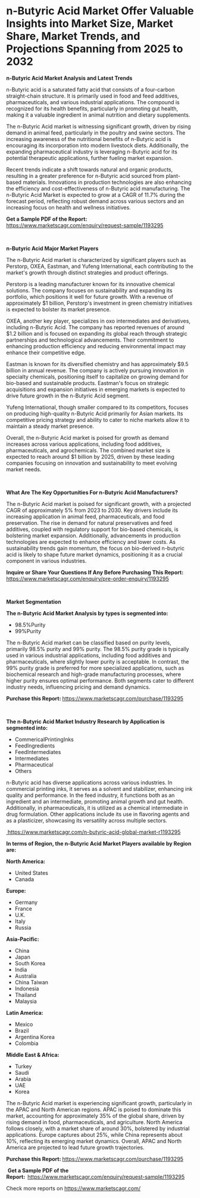 <p><h1>n-Butyric Acid Market Offer Valuable Insights into Market Size, Market Share, Market Trends, and Projections Spanning from 2025 to 2032</h1></p><p><strong>n-Butyric Acid Market Analysis and Latest Trends</strong></p>
<p><p>n-Butyric acid is a saturated fatty acid that consists of a four-carbon straight-chain structure. It is primarily used in food and feed additives, pharmaceuticals, and various industrial applications. The compound is recognized for its health benefits, particularly in promoting gut health, making it a valuable ingredient in animal nutrition and dietary supplements.</p><p>The n-Butyric Acid market is witnessing significant growth, driven by rising demand in animal feed, particularly in the poultry and swine sectors. The increasing awareness of the nutritional benefits of n-Butyric acid is encouraging its incorporation into modern livestock diets. Additionally, the expanding pharmaceutical industry is leveraging n-Butyric acid for its potential therapeutic applications, further fueling market expansion.</p><p>Recent trends indicate a shift towards natural and organic products, resulting in a greater preference for n-Butyric acid sourced from plant-based materials. Innovations in production technologies are also enhancing the efficiency and cost-effectiveness of n-Butyric acid manufacturing. The n-Butyric Acid Market is expected to grow at a CAGR of 11.7% during the forecast period, reflecting robust demand across various sectors and an increasing focus on health and wellness initiatives.</p></p>
<p><strong>Get a Sample PDF of the Report:&nbsp;</strong> <a href="https://www.marketscagr.com/enquiry/request-sample/1193295?utm_campaign=3321&utm_medium=2&utm_source=Github&utm_content=ia&utm_term=22032025&utm_id=n-butyric-acid">https://www.marketscagr.com/enquiry/request-sample/1193295</a></p>
<p>&nbsp;</p>
<p><strong>n-Butyric Acid Major Market Players</strong></p>
<p><p>The n-Butyric Acid market is characterized by significant players such as Perstorp, OXEA, Eastman, and Yufeng International, each contributing to the market's growth through distinct strategies and product offerings.</p><p>Perstorp is a leading manufacturer known for its innovative chemical solutions. The company focuses on sustainability and expanding its portfolio, which positions it well for future growth. With a revenue of approximately $1 billion, Perstorp's investment in green chemistry initiatives is expected to bolster its market presence.</p><p>OXEA, another key player, specializes in oxo intermediates and derivatives, including n-Butyric Acid. The company has reported revenues of around $1.2 billion and is focused on expanding its global reach through strategic partnerships and technological advancements. Their commitment to enhancing production efficiency and reducing environmental impact may enhance their competitive edge.</p><p>Eastman is known for its diversified chemistry and has approximately $9.5 billion in annual revenue. The company is actively pursuing innovation in specialty chemicals, positioning itself to capitalize on growing demand for bio-based and sustainable products. Eastman's focus on strategic acquisitions and expansion initiatives in emerging markets is expected to drive future growth in the n-Butyric Acid segment.</p><p>Yufeng International, though smaller compared to its competitors, focuses on producing high-quality n-Butyric Acid primarily for Asian markets. Its competitive pricing strategy and ability to cater to niche markets allow it to maintain a steady market presence.</p><p>Overall, the n-Butyric Acid market is poised for growth as demand increases across various applications, including food additives, pharmaceuticals, and agrochemicals. The combined market size is expected to reach around $1 billion by 2025, driven by these leading companies focusing on innovation and sustainability to meet evolving market needs.</p></p>
<p>&nbsp;</p>
<p><strong>What Are The Key Opportunities For n-Butyric Acid Manufacturers?</strong></p>
<p><p>The n-Butyric Acid market is poised for significant growth, with a projected CAGR of approximately 5% from 2023 to 2030. Key drivers include its increasing application in animal feed, pharmaceuticals, and food preservation. The rise in demand for natural preservatives and feed additives, coupled with regulatory support for bio-based chemicals, is bolstering market expansion. Additionally, advancements in production technologies are expected to enhance efficiency and lower costs. As sustainability trends gain momentum, the focus on bio-derived n-butyric acid is likely to shape future market dynamics, positioning it as a crucial component in various industries.</p></p>
<p><strong>Inquire or Share Your Questions If Any Before Purchasing This Report:</strong> <a href="https://www.marketscagr.com/enquiry/pre-order-enquiry/1193295?utm_campaign=3321&utm_medium=2&utm_source=Github&utm_content=ia&utm_term=22032025&utm_id=n-butyric-acid">https://www.marketscagr.com/enquiry/pre-order-enquiry/1193295</a></p>
<p>&nbsp;</p>
<p><strong>Market Segmentation</strong></p>
<p><strong>The n-Butyric Acid Market Analysis by types is segmented into:</strong></p>
<p><ul><li>98.5%Purity</li><li>99%Purity</li></ul></p>
<p><p>The n-Butyric Acid market can be classified based on purity levels, primarily 98.5% purity and 99% purity. The 98.5% purity grade is typically used in various industrial applications, including food additives and pharmaceuticals, where slightly lower purity is acceptable. In contrast, the 99% purity grade is preferred for more specialized applications, such as biochemical research and high-grade manufacturing processes, where higher purity ensures optimal performance. Both segments cater to different industry needs, influencing pricing and demand dynamics.</p></p>
<p><strong>Purchase this Report:&nbsp;</strong><a href="https://www.marketscagr.com/purchase/1193295?utm_campaign=3321&utm_medium=2&utm_source=Github&utm_content=ia&utm_term=22032025&utm_id=n-butyric-acid">https://www.marketscagr.com/purchase/1193295</a></p>
<p>&nbsp;</p>
<p><strong>The n-Butyric Acid Market Industry Research by Application is segmented into:</strong></p>
<p><ul><li>CommericalPrintingInks</li><li>FeedIngredients</li><li>FeedIntermediates</li><li>Intermediates</li><li>Pharmaceutical</li><li>Others</li></ul></p>
<p><p>n-Butyric acid has diverse applications across various industries. In commercial printing inks, it serves as a solvent and stabilizer, enhancing ink quality and performance. In the feed industry, it functions both as an ingredient and an intermediate, promoting animal growth and gut health. Additionally, in pharmaceuticals, it is utilized as a chemical intermediate in drug formulation. Other applications include its use in flavoring agents and as a plasticizer, showcasing its versatility across multiple sectors.</p></p>
<p><a href="https://www.marketscagr.com/n-butyric-acid-global-market-r1193295?utm_campaign=3321&utm_medium=2&utm_source=Github&utm_content=ia&utm_term=22032025&utm_id=n-butyric-acid">&nbsp;https://www.marketscagr.com/n-butyric-acid-global-market-r1193295</a></p>
<p><strong>In terms of Region, the n-Butyric Acid Market Players available by Region are:</strong></p>
<p>
    <p> <strong> North America: </strong>
        <ul>
            <li>United States</li>
            <li>Canada</li>
        </ul>
        </p> 
    <p> <strong> Europe: </strong>
        <ul>
            <li>Germany</li>
            <li>France</li>
            <li>U.K.</li>
            <li>Italy</li>
            <li>Russia</li>
        </ul>
        </p> 
    <p> <strong> Asia-Pacific: </strong>
        <ul>
            <li>China</li>
            <li>Japan</li>
            <li>South Korea</li>
            <li>India</li>
            <li>Australia</li>
            <li>China Taiwan</li>
            <li>Indonesia</li>
            <li>Thailand</li>
            <li>Malaysia</li>
        </ul>
        </p> 
    <p> <strong> Latin America: </strong>
        <ul>
            <li>Mexico</li>
            <li>Brazil</li>
            <li>Argentina Korea</li>
            <li>Colombia</li>
        </ul>
        </p> 
    <p> <strong> Middle East & Africa: </strong>
        <ul>
            <li>Turkey</li>
            <li>Saudi</li>
            <li>Arabia</li>
            <li>UAE</li>
            <li>Korea</li>
        </ul>
    </p>
    </p>
<p><p>The n-Butyric Acid market is experiencing significant growth, particularly in the APAC and North American regions. APAC is poised to dominate this market, accounting for approximately 35% of the global share, driven by rising demand in food, pharmaceuticals, and agriculture. North America follows closely, with a market share of around 30%, bolstered by industrial applications. Europe captures about 25%, while China represents about 10%, reflecting its emerging market dynamics. Overall, APAC and North America are projected to lead future growth trajectories.</p></p>
<p><strong>Purchase this Report: </strong><a href="https://www.marketscagr.com/purchase/1193295?utm_campaign=3321&utm_medium=2&utm_source=Github&utm_content=ia&utm_term=22032025&utm_id=n-butyric-acid">https://www.marketscagr.com/purchase/1193295</a></p>
<p>&nbsp;<strong>Get a Sample PDF of the Report:&nbsp;&nbsp;</strong><a href="https://www.marketscagr.com/enquiry/request-sample/1193295?utm_campaign=3321&utm_medium=2&utm_source=Github&utm_content=ia&utm_term=22032025&utm_id=n-butyric-acid">https://www.marketscagr.com/enquiry/request-sample/1193295</a></p>
<p><strong></strong></p>
<p>Check more reports on <a href="https://www.marketscagr.com/?utm_campaign=3321&utm_medium=2&utm_source=Github&utm_content=ia&utm_term=22032025&utm_id=n-butyric-acid">https://www.marketscagr.com/</a></p>